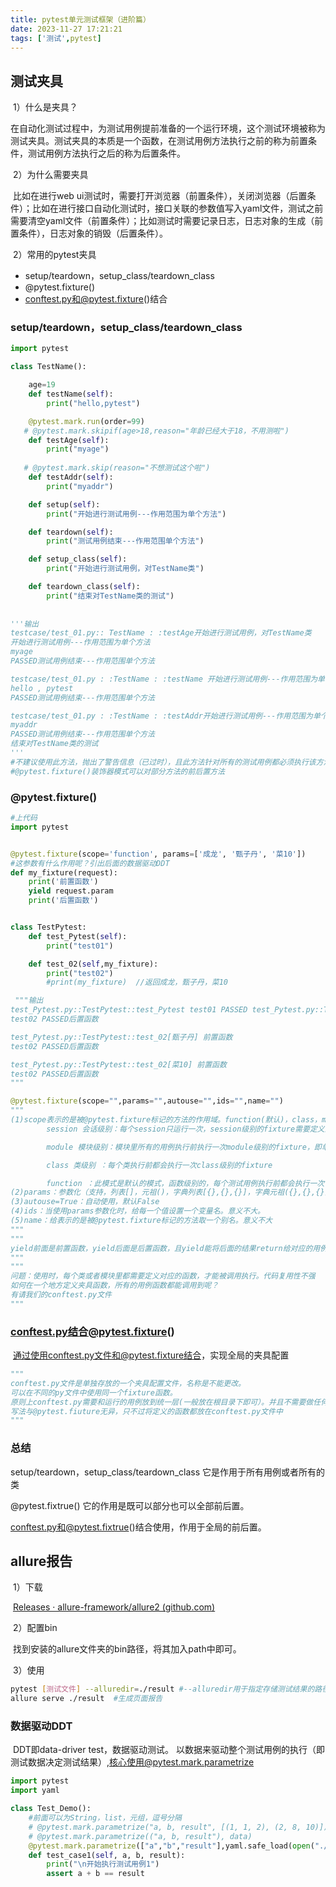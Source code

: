```yaml
---
title: pytest单元测试框架（进阶篇）
date: 2023-11-27 17:21:21
tags: ['测试',pytest]
---
```

## 测试夹具

​		1）什么是夹具？

​		在自动化测试过程中，为测试用例提前准备的一个运行环境，这个测试环境被称为测试夹具。测试夹具的本质是一个函数，在测试用例方法执行之前的称为前置条件，测试用例方法执行之后的称为后置条件。

<!-- more -->

​		2）为什么需要夹具

​		比如在进行web ui测试时，需要打开浏览器（前置条件），关闭浏览器（后置条件）；比如在进行接口自动化测试时，接口关联的参数值写入yaml文件，测试之前需要清空yaml文件（前置条件）；比如测试时需要记录日志，日志对象的生成（前置条件），日志对象的销毁（后置条件）。

​		2）常用的pytest夹具

- setup/teardown，setup_class/teardown_class
- @pytest.fixture()
- conftest.py和@pytest.fixture()结合

### setup/teardown，setup_class/teardown_class

```python
import pytest

class TestName():

    age=19
    def testName(self):
        print("hello,pytest")

    @pytest.mark.run(order=99)
   # @pytest.mark.skipif(age>18,reason="年龄已经大于18，不用测啦")
    def testAge(self):
        print("myage")
        
   # @pytest.mark.skip(reason="不想测试这个啦")
    def testAddr(self):
        print("myaddr")

    def setup(self):
        print("开始进行测试用例---作用范围为单个方法")

    def teardown(self):
        print("测试用例结束---作用范围单个方法")

    def setup_class(self):
        print("开始进行测试用例，对TestName类")

    def teardown_class(self):
        print("结束对TestName类的测试")
        
  
'''输出
testcase/test_01.py:: TestName : :testAge开始进行测试用例，对TestName类
开始进行测试用例---作用范围为单个方法
myage
PASSED测试用例结束---作用范围单个方法

testcase/test_01.py : :TestName : :testName 开始进行测试用例---作用范围为单个方法
hello , pytest
PASSED测试用例结束---作用范围单个方法

testcase/test_01.py : :TestName : :testAddr开始进行测试用例---作用范围为单个方法
myaddr
PASSED测试用例结束---作用范围单个方法
结束对TestName类的测试
'''
#不建议使用此方法，抛出了警告信息（已过时），且此方法针对所有的测试用例都必须执行该方法，不能选择一部分执行。
#@pytest.fixture()装饰器模式可以对部分方法的前后置方法
```

### @pytest.fixture()

```python
#上代码
import pytest


@pytest.fixture(scope='function', params=['成龙', '甄子丹', '菜10'])
#这参数有什么作用呢？引出后面的数据驱动DDT
def my_fixture(request):
    print('前置函数')
    yield request.param
    print('后置函数')


class TestPytest:
    def test_Pytest(self):
        print("test01")

    def test_02(self,my_fixture):
        print("test02")
        #print(my_fixture)  //返回成龙，甄子丹，菜10

 """输出
test_Pytest.py::TestPytest::test_Pytest test01 PASSED test_Pytest.py::TestPytest::test_02[成龙] 前置函数
test02 PASSED后置函数

test_Pytest.py::TestPytest::test_02[甄子丹] 前置函数
test02 PASSED后置函数

test_Pytest.py::TestPytest::test_02[菜10] 前置函数
test02 PASSED后置函数
"""
```

```python
@pytest.fixture(scope="",params="",autouse="",ids="",name="")
"""
(1)scope表示的是被@pytest.fixture标记的方法的作用域。function(默认)，class，module，package/session.
		session 会话级别：每个session只运行一次，session级别的fixture需要定义到conftest.py中

		module 模块级别：模块里所有的用例执行前执行一次module级别的fixture，即单个py文件执行一次模块级别

		class 类级别 ：每个类执行前都会执行一次class级别的fixture

		function ：此模式是默认的模式，函数级别的，每个测试用例执行前都会执行一次function级别的fixture
(2)params：参数化（支持，列表[]，元祖()，字典列表[{},{},{}]，字典元祖({},{},{})，循环执行，每次取下一个
(3)autouse=True：自动使用，默认False
(4)ids：当使用params参数化时，给每一个值设置一个变量名。意义不大。
(5)name：给表示的是被@pytest.fixture标记的方法取一个别名。意义不大
"""
"""
yield前面是前置函数，yield后面是后置函数，且yield能将后面的结果return给对应的用例函数
"""
"""
问题：使用时，每个类或者模块里都需要定义对应的函数，才能被调用执行。代码复用性不强
如何在一个地方定义夹具函数，所有的用例函数都能调用到呢？
有请我们的conftest.py文件
"""
```

### conftest.py结合@pytest.fixture()

​		通过使用conftest.py文件和@pytest.fixture结合，实现全局的夹具配置

```py
"""
conftest.py文件是单独存放的一个夹具配置文件，名称是不能更改。
可以在不同的py文件中使用同一个fixture函数。
原则上conftest.py需要和运行的用例放到统一层(一般放在根目录下即可）。并且不需要做任何的imprt导入的操作。
写法与@pytest.fiuture无异，只不过将定义的函数都放在conftest.py文件中
"""
```

### 总结

setup/teardown，setup_class/teardown_class 它是作用于所有用例或者所有的类 

@pytest.fixtrue() 它的作用是既可以部分也可以全部前后置。 

conftest.py和@pytest.fixtrue()结合使用，作用于全局的前后置。

## allure报告

​		1）下载

​		[Releases · allure-framework/allure2 (github.com)](https://github.com/allure-framework/allure2/releases)

​		2）配置bin

​		找到安装的allure文件夹的bin路径，将其加入path中即可。

​		3）使用

```bash
pytest [测试文件] --alluredir=./result #--alluredir用于指定存储测试结果的路径
allure serve ./result  #生成页面报告
```

### 数据驱动DDT

​		DDT即data-driver test，数据驱动测试。 以数据来驱动整个测试用例的执行（即测试数据决定测试结果）,核心使用@pytest.mark.parametrize

```python
import pytest
import yaml

class Test_Demo():
    #前面可以为String，list，元组，逗号分隔
    # @pytest.mark.parametrize("a, b, result", [(1, 1, 2), (2, 8, 10)])
    # @pytest.mark.parametrize(("a, b, result"), data)
    @pytest.mark.parametrize(["a","b","result"],yaml.safe_load(open("./data.yaml")))
    def test_case1(self, a, b, result):
        print("\n开始执行测试用例1")
        assert a + b == result
```







